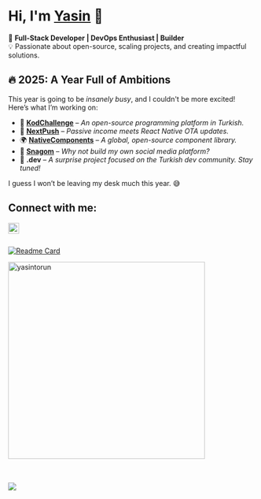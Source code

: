 # __Hi, I'm [Yasin](https://github.com/yasintorun) 👋__

🚀 **Full-Stack Developer | DevOps Enthusiast | Builder**  
💡 Passionate about open-source, scaling projects, and creating impactful solutions.  

## 🔥 2025: A Year Full of Ambitions  

This year is going to be *insanely busy*, and I couldn't be more excited! Here’s what I’m working on:  

- 🎯 [**KodChallenge**](https://kodchallenge.com) – *An open-source programming platform in Turkish.*  
- 🚀 [**NextPush**](https://nextpush.center) – *Passive income meets React Native OTA updates.*  
- 🌍 [**NativeComponents**](https://nativecomponents.com) – *A global, open-source component library.*  
- 📲 [**Snagom**](https://snagom.com) – *Why not build my own social media platform?*  
- 🎁 **.dev** – *A surprise project focused on the Turkish dev community. Stay tuned!*  

I guess I won’t be leaving my desk much this year. 😅  

## __Connect with me__:

[<img align="left" alt="Yasin | LinkedIn" width="22px" src="https://cdn.jsdelivr.net/npm/simple-icons@v3/icons/linkedin.svg" />](https://www.linkedin.com/in/yasintorun/)

<br>
<br>

[![Readme Card](https://github-readme-stats.vercel.app/api/?username=yasintorun&&show_icons=true&theme=radical)]()

<img align="center" width="400" src="https://github-readme-stats.vercel.app/api/top-langs/?username=yasintorun&count_private=true&theme=radical" alt="yasintorun" />

<br>
<br>
<br>

![](https://komarev.com/ghpvc/?username=yasintorun)
